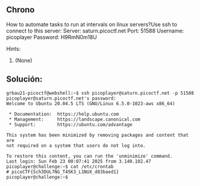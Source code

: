 ## Chrono

How to automate tasks to run at intervals on linux servers?Use ssh to connect to this server:
Server: saturn.picoctf.net
Port: 51588
Username: picoplayer 
Password: H9RmN0m18U


Hints:
1. (None)





## Solución:
```
grbau21-picoctf@webshell:~$ ssh picoplayer@saturn.picoctf.net -p 51588
picoplayer@saturn.picoctf.net's password: 
Welcome to Ubuntu 20.04.5 LTS (GNU/Linux 6.5.0-1023-aws x86_64)

 * Documentation:  https://help.ubuntu.com
 * Management:     https://landscape.canonical.com
 * Support:        https://ubuntu.com/advantage

This system has been minimized by removing packages and content that are
not required on a system that users do not log into.

To restore this content, you can run the 'unminimize' command.
Last login: Sun Feb 23 00:07:41 2025 from 3.140.102.47
picoplayer@challenge:~$ cat /etc/crontab
# picoCTF{Sch3DUL7NG_T45K3_L1NUX_d83baed1}
picoplayer@challenge:~$ 

```
